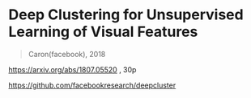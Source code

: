 # Deep Clustering for Unsupervised Learning of Visual Features

> Caron(facebook), 2018

https://arxiv.org/abs/1807.05520 , 30p

https://github.com/facebookresearch/deepcluster